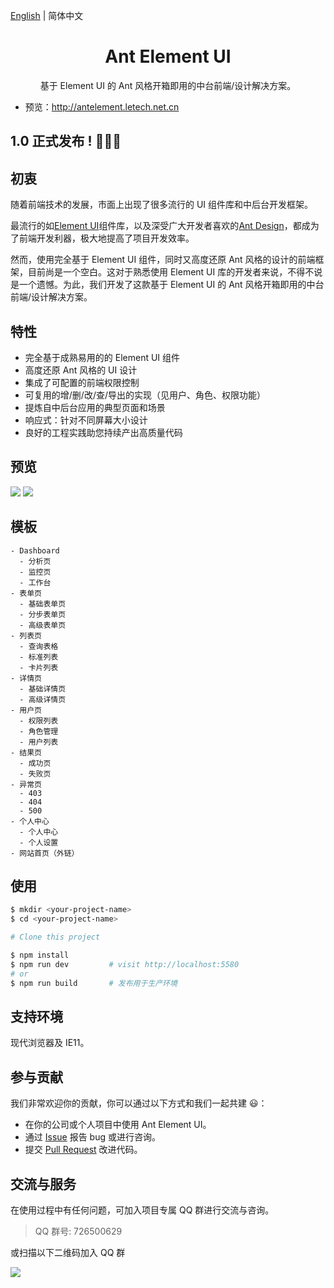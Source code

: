 [English](./README.md) | 简体中文

<h1 align="center">Ant Element UI</h1>

<div align="center">

基于 Element UI 的 Ant 风格开箱即用的中台前端/设计解决方案。

</div>

- 预览：http://antelement.letech.net.cn

## 1.0 正式发布 ! 🎉🎉🎉

## 初衷

随着前端技术的发展，市面上出现了很多流行的 UI 组件库和中后台开发框架。

最流行的如[Element UI](https://element.eleme.cn/#/zh-CN)组件库，以及深受广大开发者喜欢的[Ant Design](https://ant.design/index-cn)，都成为了前端开发利器，极大地提高了项目开发效率。

然而，使用完全基于 Element UI 组件，同时又高度还原 Ant 风格的设计的前端框架，目前尚是一个空白。这对于熟悉使用 Element UI 库的开发者来说，不得不说是一个遗憾。为此，我们开发了这款基于 Element UI 的 Ant 风格开箱即用的中台前端/设计解决方案。

## 特性

- 完全基于成熟易用的的 Element UI 组件
- 高度还原 Ant 风格的 UI 设计
- 集成了可配置的前端权限控制
- 可复用的增/删/改/查/导出的实现（见用户、角色、权限功能）
- 提炼自中后台应用的典型页面和场景
- 响应式：针对不同屏幕大小设计
- 良好的工程实践助您持续产出高质量代码

## 预览

<img src="readme/workplace.png">
<img src="readme/permission.png">

## 模板

```
- Dashboard
  - 分析页
  - 监控页
  - 工作台
- 表单页
  - 基础表单页
  - 分步表单页
  - 高级表单页
- 列表页
  - 查询表格
  - 标准列表
  - 卡片列表
- 详情页
  - 基础详情页
  - 高级详情页
- 用户页
  - 权限列表
  - 角色管理
  - 用户列表
- 结果页
  - 成功页
  - 失败页
- 异常页
  - 403
  - 404
  - 500
- 个人中心
  - 个人中心
  - 个人设置
- 网站首页（外链）
```

## 使用

```bash
$ mkdir <your-project-name>
$ cd <your-project-name>

# Clone this project

$ npm install
$ npm run dev         # visit http://localhost:5580
# or
$ npm run build       # 发布用于生产环境
```

## 支持环境

现代浏览器及 IE11。

## 参与贡献

我们非常欢迎你的贡献，你可以通过以下方式和我们一起共建 :smiley:：

- 在你的公司或个人项目中使用 Ant Element UI。
- 通过 [Issue](https://gitee.com/gameplugdev/ant-element-ui/issues) 报告 bug 或进行咨询。
- 提交 [Pull Request](https://gitee.com/gameplugdev/ant-element-ui/pulls) 改进代码。

## 交流与服务

在使用过程中有任何问题，可加入项目专属 QQ 群进行交流与咨询。

> QQ 群号: 726500629

或扫描以下二维码加入 QQ 群

<img src="readme/antelement-qq.png">
